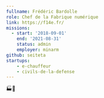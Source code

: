 ```yaml
---
fullname: Frédéric Bardolle
role: Chef de la Fabrique numérique
link: https://f14e.fr/
missions:
  - start: '2018-09-01'
    end: '2021-08-31'
    status: admin
    employer: minarm
github: seiteta
startups:
    - e-chauffeur
    - civils-de-la-defense
---
```


🏭🔢
